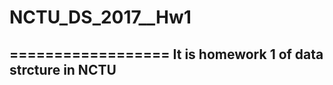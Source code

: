 # NCTU_DS_2017__Hw1
==================
It is  homework 1 of data strcture  in NCTU
----------------


